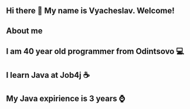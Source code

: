 ## Hi there 👋 My name is Vyacheslav. Welcome!

About me
-
I am 40 year old programmer from Odintsovo 💻
-
I learn Java at Job4j ☕
-
My Java expirience is 3 years ⌚
-

<!--
**slavavoinov/slavavoinov** is a ✨ _special_ ✨ repository because its `README.md` (this file) appears on your GitHub profile.

Here are some ideas to get you started:

- 🔭 I’m currently working on ...
- 🌱 I’m currently learning ...
- 👯 I’m looking to collaborate on ...
- 🤔 I’m looking for help with ...
- 💬 Ask me about ...
- 📫 How to reach me: ...
- 😄 Pronouns: ...
- ⚡ Fun fact: ...
-->
